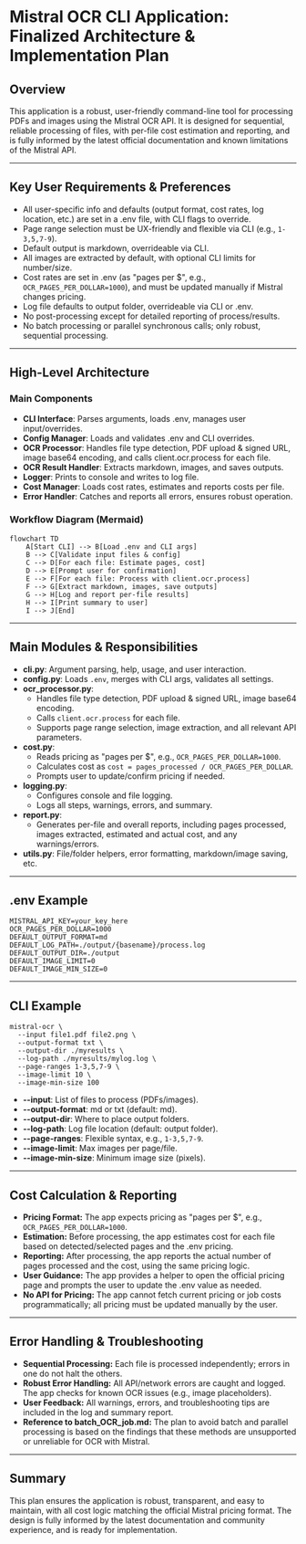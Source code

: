 # Mistral OCR CLI Application: Finalized Architecture & Implementation Plan

## Overview

This application is a robust, user-friendly command-line tool for processing PDFs and images using the Mistral OCR API. It is designed for sequential, reliable processing of files, with per-file cost estimation and reporting, and is fully informed by the latest official documentation and known limitations of the Mistral API.

---

## Key User Requirements & Preferences

- All user-specific info and defaults (output format, cost rates, log location, etc.) are set in a .env file, with CLI flags to override.
- Page range selection must be UX-friendly and flexible via CLI (e.g., `1-3,5,7-9`).
- Default output is markdown, overrideable via CLI.
- All images are extracted by default, with optional CLI limits for number/size.
- Cost rates are set in .env (as "pages per $", e.g., `OCR_PAGES_PER_DOLLAR=1000`), and must be updated manually if Mistral changes pricing.
- Log file defaults to output folder, overrideable via CLI or .env.
- No post-processing except for detailed reporting of process/results.
- No batch processing or parallel synchronous calls; only robust, sequential processing.

---

## High-Level Architecture

### Main Components

- **CLI Interface**: Parses arguments, loads .env, manages user input/overrides.
- **Config Manager**: Loads and validates .env and CLI overrides.
- **OCR Processor**: Handles file type detection, PDF upload & signed URL, image base64 encoding, and calls client.ocr.process for each file.
- **OCR Result Handler**: Extracts markdown, images, and saves outputs.
- **Logger**: Prints to console and writes to log file.
- **Cost Manager**: Loads cost rates, estimates and reports costs per file.
- **Error Handler**: Catches and reports all errors, ensures robust operation.

### Workflow Diagram (Mermaid)

```mermaid
flowchart TD
    A[Start CLI] --> B[Load .env and CLI args]
    B --> C[Validate input files & config]
    C --> D[For each file: Estimate pages, cost]
    D --> E[Prompt user for confirmation]
    E --> F[For each file: Process with client.ocr.process]
    F --> G[Extract markdown, images, save outputs]
    G --> H[Log and report per-file results]
    H --> I[Print summary to user]
    I --> J[End]
```

---

## Main Modules & Responsibilities

- **cli.py**: Argument parsing, help, usage, and user interaction.
- **config.py**: Loads `.env`, merges with CLI args, validates all settings.
- **ocr_processor.py**: 
  - Handles file type detection, PDF upload & signed URL, image base64 encoding.
  - Calls `client.ocr.process` for each file.
  - Supports page range selection, image extraction, and all relevant API parameters.
- **cost.py**:
  - Reads pricing as "pages per $", e.g., `OCR_PAGES_PER_DOLLAR=1000`.
  - Calculates cost as `cost = pages_processed / OCR_PAGES_PER_DOLLAR`.
  - Prompts user to update/confirm pricing if needed.
- **logging.py**: 
  - Configures console and file logging.
  - Logs all steps, warnings, errors, and summary.
- **report.py**: 
  - Generates per-file and overall reports, including pages processed, images extracted, estimated and actual cost, and any warnings/errors.
- **utils.py**: File/folder helpers, error formatting, markdown/image saving, etc.

---

## .env Example

```
MISTRAL_API_KEY=your_key_here
OCR_PAGES_PER_DOLLAR=1000
DEFAULT_OUTPUT_FORMAT=md
DEFAULT_LOG_PATH=./output/{basename}/process.log
DEFAULT_OUTPUT_DIR=./output
DEFAULT_IMAGE_LIMIT=0
DEFAULT_IMAGE_MIN_SIZE=0
```

---

## CLI Example

```
mistral-ocr \
  --input file1.pdf file2.png \
  --output-format txt \
  --output-dir ./myresults \
  --log-path ./myresults/mylog.log \
  --page-ranges 1-3,5,7-9 \
  --image-limit 10 \
  --image-min-size 100
```

- **--input**: List of files to process (PDFs/images).
- **--output-format**: md or txt (default: md).
- **--output-dir**: Where to place output folders.
- **--log-path**: Log file location (default: output folder).
- **--page-ranges**: Flexible syntax, e.g., `1-3,5,7-9`.
- **--image-limit**: Max images per page/file.
- **--image-min-size**: Minimum image size (pixels).

---

## Cost Calculation & Reporting

- **Pricing Format:** The app expects pricing as "pages per $", e.g., `OCR_PAGES_PER_DOLLAR=1000`.
- **Estimation:** Before processing, the app estimates cost for each file based on detected/selected pages and the .env pricing.
- **Reporting:** After processing, the app reports the actual number of pages processed and the cost, using the same pricing logic.
- **User Guidance:** The app provides a helper to open the official pricing page and prompts the user to update the .env value as needed.
- **No API for Pricing:** The app cannot fetch current pricing or job costs programmatically; all pricing must be updated manually by the user.

---

## Error Handling & Troubleshooting

- **Sequential Processing:** Each file is processed independently; errors in one do not halt the others.
- **Robust Error Handling:** All API/network errors are caught and logged. The app checks for known OCR issues (e.g., image placeholders).
- **User Feedback:** All warnings, errors, and troubleshooting tips are included in the log and summary report.
- **Reference to batch_OCR_job.md:** The plan to avoid batch and parallel processing is based on the findings that these methods are unsupported or unreliable for OCR with Mistral.

---

## Summary

This plan ensures the application is robust, transparent, and easy to maintain, with all cost logic matching the official Mistral pricing format. The design is fully informed by the latest documentation and community experience, and is ready for implementation.